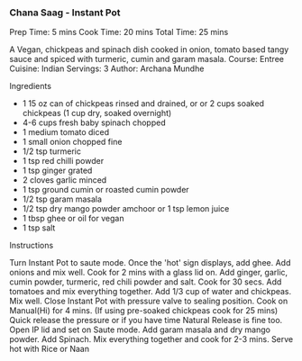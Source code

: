 ### Chana Saag - Instant Pot
Prep Time: 5 mins
Cook Time: 20 mins
Total Time: 25 mins
 
A Vegan, chickpeas and spinach dish cooked in onion, tomato based tangy sauce and spiced with turmeric, cumin and garam masala.
Course: Entree
Cuisine: Indian
Servings: 3
Author: Archana Mundhe

Ingredients
* 1 15 oz can of chickpeas rinsed and drained, or or 2 cups soaked chickpeas (1 cup dry, soaked overnight)
* 4-6 cups fresh baby spinach chopped
* 1 medium tomato diced
* 1 small onion chopped fine
* 1/2 tsp turmeric
* 1 tsp red chilli powder
* 1 tsp ginger grated
* 2 cloves garlic minced
* 1 tsp ground cumin or roasted cumin powder
* 1/2 tsp garam masala
* 1/2 tsp dry mango powder amchoor or 1 tsp lemon juice
* 1 tbsp ghee or oil for vegan
* 1 tsp salt

Instructions

Turn Instant Pot to saute mode. Once the 'hot' sign displays, add ghee. Add onions and mix well. Cook for 2 mins with a glass lid on.
Add ginger, garlic, cumin powder, turmeric, red chili powder and salt. Cook for 30 secs.
Add tomatoes and mix everything together. Add 1/3 cup of water and chickpeas. Mix well.
Close Instant Pot with pressure valve to sealing position. Cook on Manual(Hi) for 4 mins. (If using pre-soaked chickpeas cook for 25 mins)
Quick release the pressure or if you have time Natural Release is fine too. Open IP lid and set on Saute mode.
Add garam masala and dry mango powder. Add Spinach. Mix everything together and cook for 2-3 mins.
Serve hot with Rice or Naan
